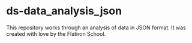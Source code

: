 # ds-data_analysis_json

This repository works through an analysis of data in JSON format. It was created with love by the Flatiron School.
